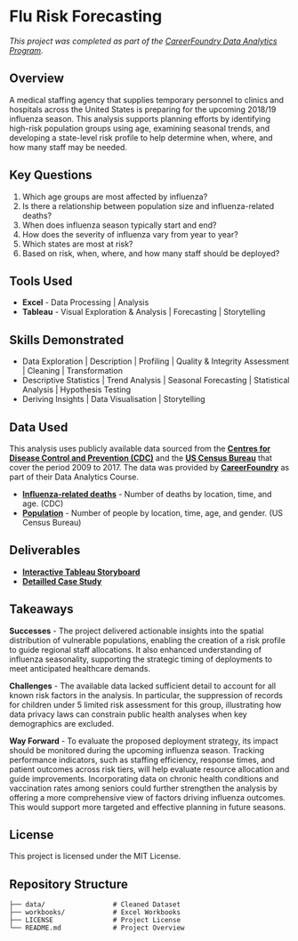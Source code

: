 # Flu Risk Forecasting

*This project was completed as part of the [CareerFoundry Data Analytics Program](https://careerfoundry.com/en/courses/become-a-data-analyst/).*

## Overview

A medical staffing agency that supplies temporary personnel to clinics and hospitals across the United States is preparing for the upcoming 2018/19 influenza season. This analysis supports planning efforts by identifying high-risk population groups using age, examining seasonal trends, and developing a state-level risk profile to help determine when, where, and how many staff may be needed.

## Key Questions
1. Which age groups are most affected by influenza?
2. Is there a relationship between population size and influenza-related deaths?
3. When does influenza season typically start and end?
4. How does the severity of influenza vary from year to year?
5. Which states are most at risk?
6. Based on risk, when, where, and how many staff should be deployed?

## Tools Used 

- **Excel** - Data Processing | Analysis
- **Tableau** - Visual Exploration & Analysis | Forecasting | Storytelling

## Skills Demonstrated

- Data Exploration | Description | Profiling | Quality & Integrity Assessment | Cleaning | Transformation
- Descriptive Statistics | Trend Analysis | Seasonal Forecasting | Statistical Analysis | Hypothesis Testing
- Deriving Insights | Data Visualisation | Storytelling

## Data Used
This analysis uses publicly available data sourced from the [**Centres for Disease Control and Prevention (CDC)**](https://wonder.cdc.gov/ucd-icd10.html) and the [**US Census Bureau**](https://data.census.gov) that cover the period 2009 to 2017. The data was provided by [**CareerFoundry**](https://careerfoundry.com/en/courses/become-a-data-analyst/) as part of their Data Analytics Course.

- [**Influenza-related deaths**](https://coach-courses-us.s3.amazonaws.com/public/courses/da_program/CDC_Influenza_Deaths_edited.xlsx) - Number of deaths by location, time, and age. (CDC)
- [**Population**](https://coach-courses-us.s3.amazonaws.com/public/courses/data-immersion/A1-A2_Influenza_Project/Census_Population_transformed_202101.csv) - Number of people by location, time, age, and gender. (US Census Bureau)

## Deliverables
- [**Interactive Tableau Storyboard**](https://public.tableau.com/views/MedicalStaffingPlan_17430147849920/Story1?:language=en-US&:sid=&:redirect=auth&:display_count=n&:origin=viz_share_link)
- [**Detailled Case Study**](https://davidgriesel.com/data-analysis-informing-medical-staffing-plan/)

## Takeaways
**Successes** - The project delivered actionable insights into the spatial distribution of vulnerable populations, enabling the creation of a risk profile to guide regional staff allocations. It also enhanced understanding of influenza seasonality, supporting the strategic timing of deployments to meet anticipated healthcare demands.

**Challenges** - The available data lacked sufficient detail to account for all known risk factors in the analysis. In particular, the suppression of records for children under 5 limited risk assessment for this group, illustrating how data privacy laws can constrain public health analyses when key demographics are excluded.

**Way Forward** - To evaluate the proposed deployment strategy, its impact should be monitored during the upcoming influenza season. Tracking performance indicators, such as staffing efficiency, response times, and patient outcomes across risk tiers, will help evaluate resource allocation and guide improvements.
Incorporating data on chronic health conditions and vaccination rates among seniors could further strengthen the analysis by offering a more comprehensive view of factors driving influenza outcomes. This would support more targeted and effective planning in future seasons.


## License
This project is licensed under the MIT License.


## Repository Structure

```text
├── data/                 # Cleaned Dataset
├── workbooks/            # Excel Workbooks
├── LICENSE               # Project License
└── README.md             # Project Overview